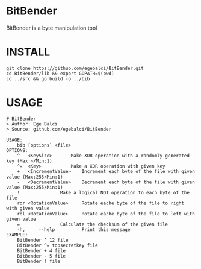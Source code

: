 # BitBender
BitBender is a byte manipulation tool

# INSTALL
	git clone https://github.com/egebalci/BitBender.git
	cd BitBender/lib && export GOPATH=$(pwd)
	cd ../src && go build -o ../bib

# USAGE
	# BitBender 
	> Author: Ege Balcı
	> Source: github.com/egebalci/BitBender

	USAGE: 
		bib [options] <file> 
	OPTIONS:
	  	^	<KeySize>		Make XOR operation with a randomly generated key (Max:~/Min:1)
		^=	<Key>			Make a XOR operation with given key 
		+	<IncrementValue>  	Increment each byte of the file with given value (Max:255/Min:1)
		-	<DecrementValue>	Decrement each byte of the file with given value (Max:255/Min:1)
		!		 		Make a logical NOT operation to each byte of the file
		ror	<RotationValue>		Rotate eache byte of the file to right with given value
		rol	<RotationValue>		Rotate eache byte of the file to left with given value
		= 		 		Calculate the checksum of the given file 
		-h, 	--help 			Print this message 					
	EXAMPLE:
		BitBender ^ 12 file
		BitBender ^= topsecretkey file
		BitBender + 4 file
		BitBender - 5 file
		BitBender ! file

